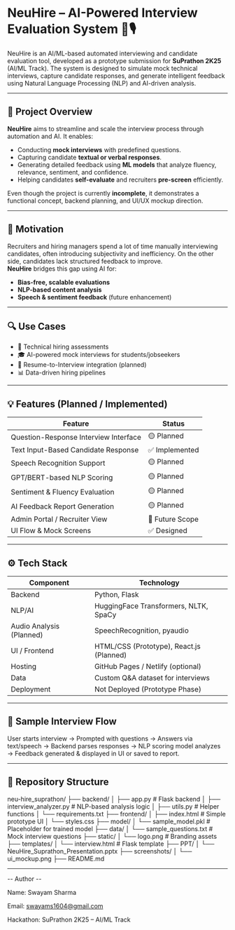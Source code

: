 # NeuHire – AI-Powered Interview Evaluation System 🧠🎙️

NeuHire is an AI/ML-based automated interviewing and candidate evaluation tool, developed as a prototype submission for **SuPrathon 2K25** (AI/ML Track). The system is designed to simulate mock technical interviews, capture candidate responses, and generate intelligent feedback using Natural Language Processing (NLP) and AI-driven analysis.

---

## 📌 Project Overview

**NeuHire** aims to streamline and scale the interview process through automation and AI. It enables:
- Conducting **mock interviews** with predefined questions.
- Capturing candidate **textual or verbal responses**.
- Generating detailed feedback using **ML models** that analyze fluency, relevance, sentiment, and confidence.
- Helping candidates **self-evaluate** and recruiters **pre-screen** efficiently.

Even though the project is currently **incomplete**, it demonstrates a functional concept, backend planning, and UI/UX mockup direction.

---

## 🧠 Motivation

Recruiters and hiring managers spend a lot of time manually interviewing candidates, often introducing subjectivity and inefficiency. On the other side, candidates lack structured feedback to improve.  
**NeuHire** bridges this gap using AI for:
- **Bias-free, scalable evaluations**
- **NLP-based content analysis**
- **Speech & sentiment feedback** (future enhancement)

---

## 🔍 Use Cases

- 🚀 Technical hiring assessments
- 🎓 AI-powered mock interviews for students/jobseekers
- 🤖 Resume-to-Interview integration (planned)
- 📊 Data-driven hiring pipelines

---

## 💡 Features (Planned / Implemented)

| Feature | Status |
|--------|--------|
| Question-Response Interview Interface | 🟡 Planned |
| Text Input-Based Candidate Response | ✅ Implemented |
| Speech Recognition Support | 🟡 Planned |
| GPT/BERT-based NLP Scoring | 🟡 Planned |
| Sentiment & Fluency Evaluation | 🟡 Planned |
| AI Feedback Report Generation | 🟡 Planned |
| Admin Portal / Recruiter View | 🔲 Future Scope |
| UI Flow & Mock Screens | ✅ Designed |

---

## ⚙️ Tech Stack

| Component | Technology |
|----------|------------|
| Backend  | Python, Flask |
| NLP/AI   | HuggingFace Transformers, NLTK, SpaCy |
| Audio Analysis (Planned) | SpeechRecognition, pyaudio |
| UI / Frontend | HTML/CSS (Prototype), React.js (Planned) |
| Hosting | GitHub Pages / Netlify (optional) |
| Data | Custom Q&A dataset for interviews |
| Deployment | Not Deployed (Prototype Phase) |

---

## 🧾 Sample Interview Flow
User starts interview → Prompted with questions → Answers via text/speech → Backend parses responses → NLP scoring model analyzes → Feedback generated & displayed in UI or saved to report.


---

## 📁 Repository Structure

neu-hire_suprathon/
├── backend/
│ ├── app.py # Flask backend
│ ├── interview_analyzer.py # NLP-based analysis logic
│ ├── utils.py # Helper functions
│ └── requirements.txt
├── frontend/
│ ├── index.html # Simple prototype UI
│ └── styles.css
├── model/
│ └── sample_model.pkl # Placeholder for trained model
├── data/
│ └── sample_questions.txt # Mock interview questions
├── static/
│ └── logo.png # Branding assets
├── templates/
│ └── interview.html # Flask template
├── PPT/
│ └── NeuHire_Suprathon_Presentation.pptx
├── screenshots/
│ └── ui_mockup.png
├── README.md

---

  -- Author --
  
Name: Swayam Sharma

Email: swayams1604@gmail.com

Hackathon: SuPrathon 2K25 – AI/ML Track


